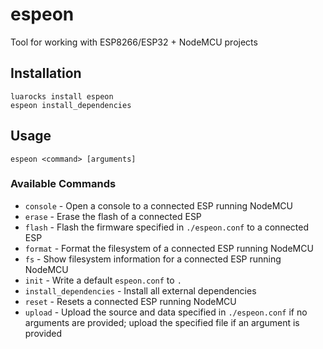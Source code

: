 # espeon
Tool for working with ESP8266/ESP32 + NodeMCU projects

## Installation

```shell
luarocks install espeon
espeon install_dependencies
```

## Usage

```shell
espeon <command> [arguments]
```

### Available Commands
  - `console` - Open a console to a connected ESP running NodeMCU
  - `erase` - Erase the flash of a connected ESP
  - `flash` - Flash the firmware specified in `./espeon.conf` to a connected ESP
  - `format` - Format the filesystem of a connected ESP running NodeMCU
  - `fs` - Show filesystem information for a connected ESP running NodeMCU
  - `init` - Write a default `espeon.conf` to `.`
  - `install_dependencies` - Install all external dependencies
  - `reset` - Resets a connected ESP running NodeMCU
  - `upload` - Upload the source and data specified in `./espeon.conf` if no arguments are provided; upload the specified file if an argument is provided
